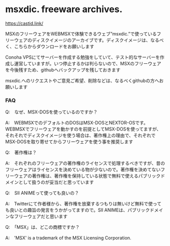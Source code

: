 # msxdic. freeware archives.

https://castid.link/

MSXのフリーウェアをWEBMSXで体験できるウェブ”msxdic.”で使っているフリーウェアのディスクイメージのアーカイブです。ディスクイメージは、なるべく、こちらからダウンロードをお願いします

Conoha VPSにてサーバーを作成する勉強をしていて、テスト的なサーバーを作成し運営していますが。いつ停止するかは判らないので、MSXのフリーウェアを今後残すため、githubへバックアップを残しておきます


msxdic.へのリクエストやご意見ご希望、削除などは、なるべくgithubの方へお願いします


### FAQ

Q:　なぜ、MSX-DOSを使っているのですか？

A:　WEBMSXでのデフォルトのDOSはMSX-DOSとNEXTOR-OSです。WEBMSXでフリーウェアを動かすのを前提としてMSX-DOSを使ってますが、それそれでディスクイメージを使う場合は、著作権上の理由で、それぞれでMSX-DOSを取り寄せてからフリーウェアを使う事を推奨します

Q:　著作権は？

A:　それぞれのフリーウェアの著作権のライセンスで処理するべきですが、昔のフリーウェアはライセンスを決めている物が少ないので。著作権を決めてないフリーウェアの著作権は、著作権を保持している状態で無料で使えるパブリックドメインとして扱うのが妥当だと思っています

Q:　SII ANIMEって使っても良いの？

A:　Twitterにて作者様から、著作権を放棄するつもりは無いけど無料で使っても良いとの趣旨の発言をうかがってますので。SII ANIMEは、パブリックドメインなフリーウェアだと思います

Q:　「MSX」は、どこの商標ですか？

A:　'MSX' is a trademark of the MSX Licensing Corporation.

